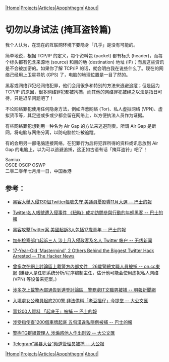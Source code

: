 |[Home](/README.md)|[Projects](/projects.md)|[Articles](/articles.md)|[Apophthegm](/apophthegm.md)|[About](/about.md)|

# 切勿以身试法 (掩耳盗铃篇)

我个人认为，在现在的互联网环境下要隐身「几乎」是没有可能的。

简单地说，根据 TCP/IP 的定义，每个资料包 (packet) 都有标头 (header)，而每个标头都有包含来源地 (source) 和目的地 (destination) 地址 (IP)；而且这些资讯是不会被加密的。如果你了解 TCP/IP 的话，就会明白我在说些什么了。现在的网络己经用上卫星导航 (GPS) 了，电脑的地理位置是一目了然的。

黑客或网络罪犯经网络犯罪，他们会用很多和特别的方法来逃避追蹤；但是因为 TCP/IP 的原因，很多网络罪犯都被拘捕，而其他的网络罪犯被绳之以法是指日可待，只是迟早问题吧了！

不论网络罪犯使用任何隐身方法，例如洋葱网络 (Tor)、私人虚拟网络 (VPN)、虚拟货币等，其足迹或多或少都会留在网络上，以方便执法人员作为证据。

有些网络罪犯想到用一种名为 Air Gap 的方法来逃避刑责。所谓 Air Gap 是断网，将电脑与网络分离，以防电脑位址被追蹤。

有的会用另一部电脑连接网络，在犯罪行为后将犯罪所得的资料或讯息放到 Air Gap 的电脑上，以为可以逃避追捕，这正如古语有话「掩耳盗铃」吧了！

Samiux  
OSCE  OSCP  OSWP  
二零二零年七月卅一日，中国香港  

## 参考：

- [黑客大舉入侵130個Twitter帳號失守 美議員憂影響11月大選 -- 巴士的報](https://www.bastillepost.com/hongkong/article/6794000-130%e5%80%8btwitter%e5%b8%b3%e8%99%9f%e9%81%ad%e9%bb%91%e5%ae%a2%e8%a5%b2%e6%93%8a-%e7%be%8e%e5%9c%8b%e8%ad%b0%e5%93%a1%e6%86%82%e5%bd%b1%e9%9f%bf11%e6%9c%88%e5%a4%a7%e9%81%b8)  
- [Twitter名人帳號遭入侵事件 《紐時》成功訪問參與行動的年輕黑客 -- 巴士的報](https://www.bastillepost.com/hongkong/article/6798918-twitter%e5%a4%9a%e5%80%8b%e5%90%8d%e4%ba%ba%e5%b8%b3%e8%99%9f%e9%81%ad%e5%85%a5%e4%be%b5-%e3%80%8a%e7%b4%90%e6%99%82%e3%80%8b%e6%8c%87%e6%98%af%e5%b9%b4%e8%bc%95%e9%bb%91%e5%ae%a2%e7%84%a1%e9%97%9c)  
- [黑客攻擊Twitter案 美國起訴3人包括17歲青年 -- 巴士的報](https://www.bastillepost.com/hongkong/article/6877523-%E9%BB%91%E5%AE%A2%E8%A5%B2%E6%93%8Atwitter%E6%A1%88-%E7%BE%8E%E5%9C%8B%E8%B5%B7%E8%A8%B43%E4%BA%BA%E5%8C%85%E6%8B%AC17%E6%AD%B2%E4%BD%9B%E5%B7%9E%E9%9D%92%E5%B9%B4)  
- [加州检察部门起诉三人 涉上月入侵政客及名人 Twitter 帐户 -- 无线新闻](http://news.tvb.com/world/5f254069335d19587c98cc96/%E5%8A%A0%E5%B7%9E%E6%AA%A2%E5%AF%9F%E9%83%A8%E9%96%80%E8%B5%B7%E8%A8%B4%E4%B8%89%E4%BA%BA-%E6%B6%89%E4%B8%8A%E6%9C%88%E5%85%A5%E4%BE%B5%E6%94%BF%E5%AE%A2%E5%8F%8A%E5%90%8D%E4%BA%BATwitter%E5%B8%B3%E6%88%B6)
- [17-Year-Old 'Mastermind', 2 Others Behind the Biggest Twitter Hack Arrested -- The Hacker News](https://thehackernews.com/2020/07/twitter-hacker-arrested.html)  

- [曾多次在網上討論區上載警方內部文件　26歲警總文職人員被捕 -- on.cc東網](https://hk.on.cc/hk/bkn/cnt/news/20200814/bkn-20200814224053227-0814_00822_001.html)  (嫌疑人是任职系统分析/程序编制主任，估计他可能会使用虚拟私人网络 (VPN) 等设备来犯案。)  
- [涉多次上載警內部通告到連登討論區　警務處IT文職男被捕 -- 明報新聞網](https://news.mingpao.com/ins/%E6%B8%AF%E8%81%9E/article/20200814/s00001/1597416940155/%E6%B6%89%E5%A4%9A%E6%AC%A1%E4%B8%8A%E8%BC%89%E8%AD%A6%E5%85%A7%E9%83%A8%E9%80%9A%E5%91%8A%E5%88%B0%E9%80%A3%E7%99%BB%E8%A8%8E%E8%AB%96%E5%8D%80-%E8%AD%A6%E5%8B%99%E8%99%95it%E6%96%87%E8%81%B7%E7%94%B7%E8%A2%AB%E6%8D%95)  

- [入境處女公務員起底200警 非法供料「老豆搵仔」今提堂 -- 大公文匯](https://www.tkww.hk/a/202008/22/AP5f406511e4b01ed767435807.html)  
- [賣1200人資料 「起底王」被捕 -- 巴士的報](https://www.bastillepost.com/hongkong/article/7030703-%e8%b3%a31200%e4%ba%ba%e8%b3%87%e6%96%99-%e3%80%8c%e8%b5%b7%e5%ba%95%e7%8e%8b%e3%80%8d%e8%a2%ab%e6%8d%95)  
- [涉受指使查1200個車牌起底 五旬漢違私隱例被捕 -- 巴士的報](https://www.bastillepost.com/hongkong/article/7029364-%e6%b6%89%e5%8f%97%e6%8c%87%e4%bd%bf%e6%9f%a51200%e5%80%8b%e8%bb%8a%e7%89%8c%e8%b3%87%e6%96%99%e8%b5%b7%e5%ba%95-%e4%ba%94%e6%97%ac%e6%bc%a2%e8%a2%ab%e6%8d%95)  
- [警拘TG群組管理人 涉煽惑他人作出刑毀 -- 大公文匯](https://www.tkww.hk/a/202008/28/AP5f48bc2ae4b01ed76744c79a.html)  
- [Telegram“黑暴大台”频道管理员被捕 -- 大公报](http://www.takungpao.com/news/232109/2020/0828/491369.html)  

|[Home](/README.md)|[Projects](/projects.md)|[Articles](/articles.md)|[Apophthegm](/apophthegm.md)|[About](/about.md)|
